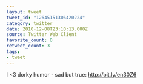 ```yaml
---
layout: tweet
tweet_id: "12645151306420224"
category: twitter
date: 2010-12-08T23:10:13.000Z
source: Twitter Web Client
favorite_count: 0
retweet_count: 3
tags:
- tweet
---
```


I &lt;3 dorky humor - sad but true: http://bit.ly/en30Z6
